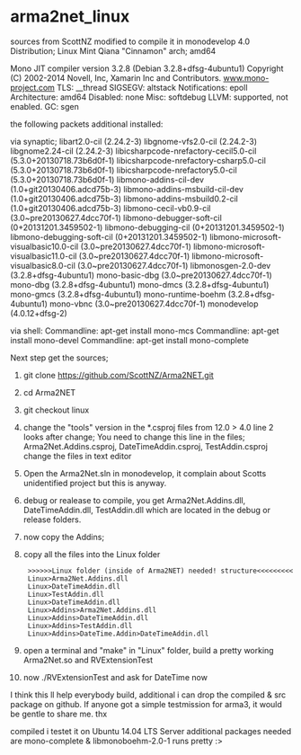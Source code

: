 arma2net_linux
==============

sources from ScottNZ modified to compile it in monodevelop 4.0
Distribution; Linux Mint Qiana "Cinnamon" arch; amd64

Mono JIT compiler version 3.2.8 (Debian 3.2.8+dfsg-4ubuntu1) Copyright (C) 2002-2014 Novell, Inc, Xamarin Inc and Contributors. www.mono-project.com TLS: __thread SIGSEGV: altstack Notifications: epoll Architecture: amd64 Disabled: none Misc: softdebug LLVM: supported, not enabled. GC: sgen

the following packets additional installed:

via synaptic; 
libart2.0-cil (2.24.2-3) 
libgnome-vfs2.0-cil (2.24.2-3) 
libgnome2.24-cil (2.24.2-3) 
libicsharpcode-nrefactory-cecil5.0-cil (5.3.0+20130718.73b6d0f-1) 
libicsharpcode-nrefactory-csharp5.0-cil (5.3.0+20130718.73b6d0f-1) 
libicsharpcode-nrefactory5.0-cil (5.3.0+20130718.73b6d0f-1) 
libmono-addins-cil-dev (1.0+git20130406.adcd75b-3) 
libmono-addins-msbuild-cil-dev (1.0+git20130406.adcd75b-3) 
libmono-addins-msbuild0.2-cil (1.0+git20130406.adcd75b-3) 
libmono-cecil-vb0.9-cil (3.0~pre20130627.4dcc70f-1) 
libmono-debugger-soft-cil (0+20131201.3459502-1) 
libmono-debugging-cil (0+20131201.3459502-1) 
libmono-debugging-soft-cil (0+20131201.3459502-1) 
libmono-microsoft-visualbasic10.0-cil (3.0~pre20130627.4dcc70f-1) 
libmono-microsoft-visualbasic11.0-cil (3.0~pre20130627.4dcc70f-1) 
libmono-microsoft-visualbasic8.0-cil (3.0~pre20130627.4dcc70f-1) 
libmonosgen-2.0-dev (3.2.8+dfsg-4ubuntu1) 
mono-basic-dbg (3.0~pre20130627.4dcc70f-1) 
mono-dbg (3.2.8+dfsg-4ubuntu1) 
mono-dmcs (3.2.8+dfsg-4ubuntu1) 
mono-gmcs (3.2.8+dfsg-4ubuntu1) 
mono-runtime-boehm (3.2.8+dfsg-4ubuntu1) 
mono-vbnc (3.0~pre20130627.4dcc70f-1) 
monodevelop (4.0.12+dfsg-2)

via shell: 
Commandline: apt-get install mono-mcs 
Commandline: apt-get install mono-devel 
Commandline: apt-get install mono-complete

Next step get the sources;

1. git clone https://github.com/ScottNZ/Arma2NET.git
2. cd Arma2NET
3. git checkout linux
4. change the "tools" version in the *.csproj files from 12.0 > 4.0
    line 2 looks after change;
    <Project ToolsVersion="4.0" DefaultTargets="Build" xmlns="http://schemas.microsoft.com/developer/msbuild/2003">
    You need to change this line in the files; Arma2Net.Addins.csproj, DateTimeAddin.csproj, TestAddin.csproj
    change the files in text editor
5. Open the Arma2Net.sln in monodevelop, it complain about Scotts unidentified project but this is anyway.
6. debug or realease to compile, 
    you get Arma2Net.Addins.dll, DateTimeAddin.dll, TestAddin.dll which are located in the debug or release folders.
7. now copy the Addins;
8. copy all the files into the Linux folder

        >>>>>>Linux folder (inside of Arma2NET) needed! structure<<<<<<<<<
        Linux>Arma2Net.Addins.dll
        Linux>DateTimeAddin.dll
        Linux>TestAddin.dll
        Linux>DateTimeAddin.dll
        Linux>Addins>Arma2Net.Addins.dll
        Linux>Addins>DateTimeAddin.dll
        Linux>Addins>TestAddin.dll
        Linux>Addins>DateTime.Addin>DateTimeAddin.dll

9.  open a terminal and "make" in "Linux" folder, build a pretty working Arma2Net.so and RVExtensionTest
10. now ./RVExtensionTest and ask for DateTime now

I think this ll help everybody build, additional i can drop the compiled & src package on github. If anyone got a simple testmission for arma3, it would be gentle to share me. thx

compiled i testet it on Ubuntu 14.04 LTS Server additional packages needed are mono-complete & libmonoboehm-2.0-1 runs pretty :> 
